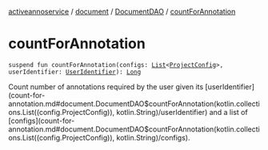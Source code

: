 [activeannoservice](../../index.md) / [document](../index.md) / [DocumentDAO](index.md) / [countForAnnotation](./count-for-annotation.md)

# countForAnnotation

`suspend fun countForAnnotation(configs: `[`List`](https://kotlinlang.org/api/latest/jvm/stdlib/kotlin.collections/-list/index.html)`<`[`ProjectConfig`](../../config/-project-config/index.md)`>, userIdentifier: `[`UserIdentifier`](../../config/-user-identifier.md)`): `[`Long`](https://kotlinlang.org/api/latest/jvm/stdlib/kotlin/-long/index.html)

Count number of annotations required by the user given its [userIdentifier](count-for-annotation.md#document.DocumentDAO$countForAnnotation(kotlin.collections.List((config.ProjectConfig)), kotlin.String)/userIdentifier) and a list of [configs](count-for-annotation.md#document.DocumentDAO$countForAnnotation(kotlin.collections.List((config.ProjectConfig)), kotlin.String)/configs).

